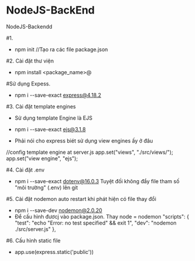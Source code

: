 # NodeJS-BackEnd

NodeJS-Backendd

#1.

- npm init //Tạo ra các file package.json

#2. Cài đặt thư viện

- npm install <package_name>@<version>

#Sử dụng Expess.

- npm i --save-exact express@4.18.2

#3. Cài đặt template engines

- Sử dụng template Engine là EJS

- npm i --save-exact ejs@3.1.8

- Phải nói cho express biét sử dụng view engines ấy ở đâu

//config template engine at server.js
app.set("views", "./src/views/");
app.set("view engine", "ejs");

#4. Cài đặt .env

- npm i --save-exact dotenv@16.0.3
  Tuyệt đối không đẩy file tham số "môi trường" (.env) lên git

#5. Cài đặt nodemon auto restart khi phát hiện có file thay đổi

- npm i --save-dev nodemon@2.0.20
- Để cấu hình đươcj vào package.json. Thay node = nodemon
  "scripts": {
  "test": "echo \"Error: no test specified\" && exit 1",
  "dev": "nodemon ./src/server.js"
  },

#6. Cấu hình static file

- app.use(express.static('public'))

